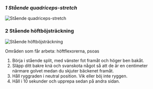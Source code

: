 ### *1 Stående quadriceps-stretch*
![Stående quadriceps-stretch](https://sportsrehab.se/wp-content/uploads/2021/01/quadriceps-stretch.gif)
### 2 Stående höftböjsträckning 
![Stående höftböjsträckning](https://sportsrehab.se/wp-content/uploads/2021/01/hoftbojstrackning.gif)

Områden som får arbeta: höftflexorerna, psoas

1. Börja i stående split, med vänster fot framåt och höger ben bakåt.
2. Släpp ditt bakre knä och svanskota något så att de är en centimeter närmare golvet medan du skjuter bäckenet framåt.
3. Håll ryggraden i neutral position. Vik eller böj inte ryggen.
4. Håll i 10 sekunder och upprepa sedan på andra sidan.
###